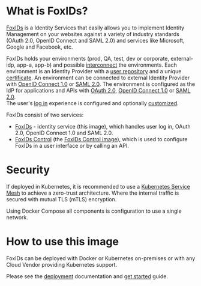 # What is FoxIDs?
[FoxIDs](https://www.foxids.com) is a Identity Services that easily allows you to implement Identity Management on your websites against a variety of industry standards (OAuth 2.0, OpenID Connect and SAML 2.0) 
and services like Microsoft, Google and Facebook, etc.

FoxIDs holds your environments (prod, QA, test, dev or corporate, external-idp, app-a, app-b) and possible [interconnect](https://www.foxids.com/docs/howto-environmentlink-foxids) the environments. 
Each environment is an Identity Provider with a [user repository](https://www.foxids.com/docs/users) and a unique [certificate](https://www.foxids.com/docs/certificates). 
An environment can be connected to external Identity Provider with [OpenID Connect 1.0](https://www.foxids.com/docs/auth-method-oidc) or [SAML 2.0](https://www.foxids.com/docs/auth-method-saml-2.0). 
The environment is configured as the IdP for applications and APIs with [OAuth 2.0](https://www.foxids.com/docs/app-reg-oauth-2.0), [OpenID Connect 1.0](https://www.foxids.com/docs/app-reg-oidc) or 
[SAML 2.0](https://www.foxids.com/docs/app-reg-saml-2.0).  
The user's [log in](https://www.foxids.com/docs/login) experience is configured and optionally [customized](https://www.foxids.com/docs/customization).

FoxIDs consist of two services:

- [FoxIDs](https://www.foxids.com/docs/connections) - identity service (this image), which handles user log in, OAuth 2.0, OpenID Connect 1.0 and SAML 2.0.
- [FoxIDs Control](https://www.foxids.com/docs/control) (the [FoxIDs Control image](https://hub.docker.com/r/foxids/foxids-control)), which is used to configure FoxIDs in a user interface or by calling an API.

# Security
If deployed in Kubernetes, it is recommended to use a [Kubernetes Service Mesh](https://www.toptal.com/kubernetes/service-mesh-comparison) to achieve a zero-trust architecture. 
Where the internal traffic is secured with mutual TLS (mTLS) encryption.

Using Docker Compose all components is configuration to use a single network.

# How to use this image

FoxIDs can be deployed with Docker or Kubernetes on-premises or with any Cloud Vendor providing Kubernetes support.

Please see the [deployment](https://www.foxids.com/docs/deployment) documentation and [get started](https://www.foxids.com/docs/get-started) guide.

